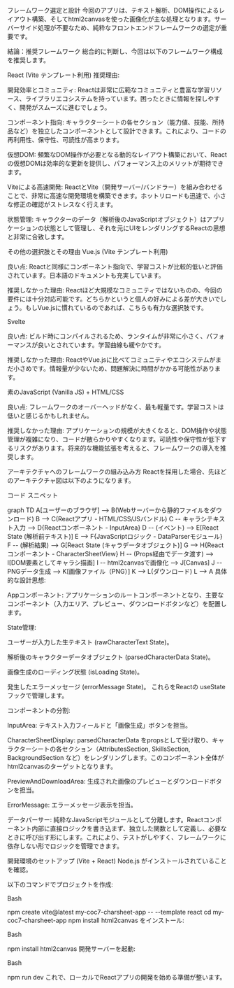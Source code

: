 フレームワーク選定と設計
今回のアプリは、テキスト解析、DOM操作によるレイアウト構築、そしてhtml2canvasを使った画像化が主な処理となります。サーバーサイド処理が不要なため、純粋なフロントエンドフレームワークの選定が重要です。

結論：推奨フレームワーク
総合的に判断し、今回は以下のフレームワーク構成を推奨します。

React (Vite テンプレート利用)
推奨理由:

開発効率とコミュニティ: Reactは非常に広範なコミュニティと豊富な学習リソース、ライブラリエコシステムを持っています。困ったときに情報を探しやすく、開発がスムーズに進むでしょう。

コンポーネント指向: キャラクターシートの各セクション（能力値、技能、所持品など）を独立したコンポーネントとして設計できます。これにより、コードの再利用性、保守性、可読性が高まります。

仮想DOM: 頻繁なDOM操作が必要となる動的なレイアウト構築において、Reactの仮想DOMは効率的な更新を提供し、パフォーマンス上のメリットが期待できます。

Viteによる高速開発: ReactとVite（開発サーバー/バンドラー）を組み合わせることで、非常に高速な開発環境を構築できます。ホットリロードも迅速で、小さな修正の確認がストレスなく行えます。

状態管理: キャラクターのデータ（解析後のJavaScriptオブジェクト）はアプリケーションの状態として管理し、それを元にUIをレンダリングするReactの思想と非常に合致します。

その他の選択肢とその理由
Vue.js (Vite テンプレート利用)

良い点: Reactと同様にコンポーネント指向で、学習コストが比較的低いと評価されています。日本語のドキュメントも充実しています。

推奨しなかった理由: Reactほど大規模なコミュニティではないものの、今回の要件には十分対応可能です。どちらかというと個人の好みによる差が大きいでしょう。もしVue.jsに慣れているのであれば、こちらも有力な選択肢です。

Svelte

良い点: ビルド時にコンパイルされるため、ランタイムが非常に小さく、パフォーマンスが良いとされています。学習曲線も緩やかです。

推奨しなかった理由: ReactやVue.jsに比べてコミュニティやエコシステムがまだ小さめです。情報量が少ないため、問題解決に時間がかかる可能性があります。

素のJavaScript (Vanilla JS) + HTML/CSS

良い点: フレームワークのオーバーヘッドがなく、最も軽量です。学習コストは低いと感じるかもしれません。

推奨しなかった理由: アプリケーションの規模が大きくなると、DOM操作や状態管理が複雑になり、コードが散らかりやすくなります。可読性や保守性が低下するリスクがあります。将来的な機能拡張を考えると、フレームワークの導入を推奨します。

アーキテクチャへのフレームワークの組み込み方
Reactを採用した場合、先ほどのアーキテクチャ図は以下のようになります。

コード スニペット

graph TD
    A[ユーザーのブラウザ] --> B(Webサーバーから静的ファイルをダウンロード)
    B --> C(Reactアプリ - HTML/CSS/JSバンドル)
    C -- キャラシテキスト入力 --> D{Reactコンポーネント - InputArea}
    D -- (イベント) --> E[React State (解析前テキスト)]
    E --> F{JavaScriptロジック - DataParserモジュール}
    F -- (解析結果) --> G[React State (キャラデータオブジェクト)]
    G --> H{Reactコンポーネント - CharacterSheetView}
    H -- (Props経由でデータ渡す) --> I[DOM要素としてキャラシ描画]
    I -- html2canvasで画像化 --> J[Canvas]
    J -- PNGデータ生成 --> K[画像ファイル（PNG）]
    K --> L(ダウンロード)
    L --> A
具体的な設計思想:

Appコンポーネント: アプリケーションのルートコンポーネントとなり、主要なコンポーネント（入力エリア、プレビュー、ダウンロードボタンなど）を配置します。

State管理:

ユーザーが入力した生テキスト (rawCharacterText State)。

解析後のキャラクターデータオブジェクト (parsedCharacterData State)。

画像生成のローディング状態 (isLoading State)。

発生したエラーメッセージ (errorMessage State)。
これらをReactの useState フックで管理します。

コンポーネントの分割:

InputArea: テキスト入力フィールドと「画像生成」ボタンを担当。

CharacterSheetDisplay: parsedCharacterData をpropsとして受け取り、キャラクターシートの各セクション（AttributesSection, SkillsSection, BackgroundSection など）をレンダリングします。このコンポーネント全体がhtml2canvasのターゲットとなります。

PreviewAndDownloadArea: 生成された画像のプレビューとダウンロードボタンを担当。

ErrorMessage: エラーメッセージ表示を担当。

データパーサー: 純粋なJavaScriptモジュールとして分離します。Reactコンポーネント内部に直接ロジックを書き込まず、独立した関数として定義し、必要なときに呼び出す形にします。これにより、テストがしやすく、フレームワークに依存しない形でロジックを管理できます。

開発環境のセットアップ (Vite + React)
Node.js がインストールされていることを確認。

以下のコマンドでプロジェクトを作成:

Bash

npm create vite@latest my-coc7-charsheet-app -- --template react
cd my-coc7-charsheet-app
npm install
html2canvas をインストール:

Bash

npm install html2canvas
開発サーバーを起動:

Bash

npm run dev
これで、ローカルでReactアプリの開発を始める準備が整います。
